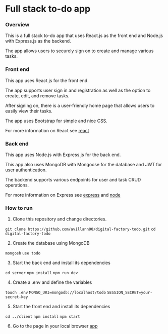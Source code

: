 # Full stack to-do app

### Overview

This is a full stack to-do app that uses React.js as the front end and Node.js with Express.js as the backend.

The app allows users to securely sign on to create and manage various tasks.

### Front end

This app uses React.js for the front end.

The app supports user sign in and registration as well as the option to create, edit, and remove tasks.

After signing on, there is a user-friendly home page that allows users to easily view their tasks.

The app uses Bootstrap for simple and nice CSS.

For more information on React see [react](https://react.dev) 

### Back end

This app uses Node.js with Express.js for the back end.

This app also uses MongoDB with Mongoose for the database and JWT for user authentication.

The backend supports various endpoints for user and task CRUD operations.

For more information on Express see [express](https://expressjs.com) and [node](https://nodejs.org/en) 

### How to run

1. Clone this repository and change directories.

`git clone https://github.com/avillann00/digital-factory-todo.git` 
`cd digital-factory-todo` 

2. Create the database using MongoDB

`mongosh` 
`use todo` 

3. Start the back end and install its dependencies

`cd server`
`npm install` 
`npm run dev` 

4. Create a .env and define the variables

`touch .env` 
`MONGO_URI=mongodb://localhost/todo` 
`SESSION_SECRET=your-secret-key` 

5. Start the front end and install its dependencies

`cd ../client`
`npm install` 
`npm start` 

6. Go to the page in your local browser [app](https://localhost:3000) 
